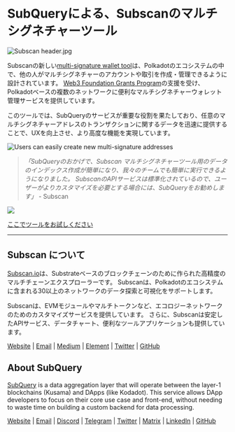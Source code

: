 # SubQueryによる、Subscanのマルチシグネチャーツール

![Subscan header.jpg](https://cdn-images-1.medium.com/max/1600/1*Xs3mJrvClJq3qBzWU48fjg.jpeg)

Subscanの新しい[multi-signature wallet tool](https://medium.com/r/?url=https%3A%2F%2Fmultisig.subscan.io%2F)は、Polkadotのエコシステムの中で、他の人がマルチシグネチャーのアカウントや取引を作成・管理できるように設計されています。 [Web3 Foundation Grants Program](https://github.com/w3f/Grants-Program/blob/master/applications/multisignature_management_tool.md)の支援を受け、Polkadotベースの複数のネットワークに便利なマルチシグネチャーウォレット管理サービスを提供しています。

このツールでは、SubQueryのサービスが重要な役割を果たしており、任意のマルチシグネチャーアドレスのトランザクションに関するデータを迅速に提供することで、UXを向上させ、より高度な機能を実現しています。

![Users can easily create new multi-signature addresses](https://cdn-images-1.medium.com/max/1600/1*e4AALzw8xzERhzBJgPUktQ.png)

> *「SubQueryのおかげで、Subscan マルチシグネチャーツール用のデータのインデックス作成が簡単になり、我々のチームでも簡単に実行できるようになりました。 SubscanのAPIサービスは標準化されているので、ユーザーがよりカスタマイズを必要とする場合には、SubQueryをお勧めします」* - Subscan

![](https://cdn-images-1.medium.com/max/1600/1*Hy-1IxJ3ZNQX7qC38H19Bg.png)

[ここでツールをお試しください](https://medium.com/r/?url=https%3A%2F%2Fmultisig.subscan.io%2F)

---

## Subscan について

[Subscan.io](https://www.subscan.io/)は、Substrateベースのブロックチェーンのために作られた高精度のマルチチェーンエクスプローラーです。 Subscanは、Polkadotのエコシステムに含まれる30以上のネットワークのデータ探索と可視化をサポートします。

Subscanは、EVMモジュールやマルチトークンなど、エコロジーネットワークのためのカスタマイズサービスを提供しています。 さらに、Subscanは安定したAPIサービス、データチャート、便利なツールアプリケーションも提供しています。

[Website](https://www.subscan.io/) | [Email](mailto:hello@subscan.io) | [Medium](https://medium.com/subscan) | [Element](https://riot.im/app/#/room/!uaYUrKBueiKUurHliJ:matrix.org) | [Twitter](https://twitter.com/subscan_io/) | [GitHub](https://github.com/itering/subscan-essentials)

## About SubQuery

[SubQuery](https://subquery.network/) is a data aggregation layer that will operate between the layer-1 blockchains (Kusama) and DApps (like Kodadot). This service allows DApp developers to focus on their core use case and front-end, without needing to waste time on building a custom backend for data processing.

[Website](https://subquery.network/) | [Email](mailto:hello@subquery.network) | [Discord](https://discord.com/invite/78zg8aBSMG) | [Telegram](https://t.me/subquerynetwork) | [Twitter](https://twitter.com/subquerynetwork) | [Matrix](https://matrix.to/#/#subquery:matrix.org) | [LinkedIn](https://www.linkedin.com/company/subquery) | [GitHub](https://github.com/subquery)
